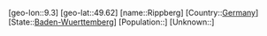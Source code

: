 ﻿---
location: [49.62,9.3]
type: City
tags:
- geo/City


SpocWebEntityId: 33743
isDeleted: false
confidential: public

---
[geo-lon::9.3]
[geo-lat::49.62]
[name::Rippberg]
[Country::[Germany](geo/Continent/Europe/Germany.md)]
[State::[Baden-Wuerttemberg](geo/Continent/Europe/Germany/Baden-Wuerttemberg.md)]
[Population::]
[Unknown::]

